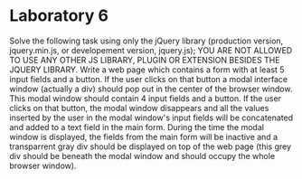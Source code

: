 # Laboratory 6
Solve the following task using only the jQuery library (production version, jquery.min.js, or developement version, jquery.js); YOU ARE NOT ALLOWED TO USE ANY OTHER JS LIBRARY, PLUGIN OR EXTENSION BESIDES THE JQUERY LIBRARY. Write a web page which contains a form with at least 5 input fields and a button. If the user clicks on that button a modal interface window (actually a div) should pop out in the center of the browser window. This modal window should contain 4 input fields and a button. If the user clicks on that button, the modal window disappears and all the values inserted by the user in the modal window's input fields will be concatenated and added to a text field in the main form. During the time the modal window is displayed, the fields from the main form will be inactive and a transparrent gray div should be displayed on top of the web page (this grey div should be beneath the modal window and should occupy the whole browser window).